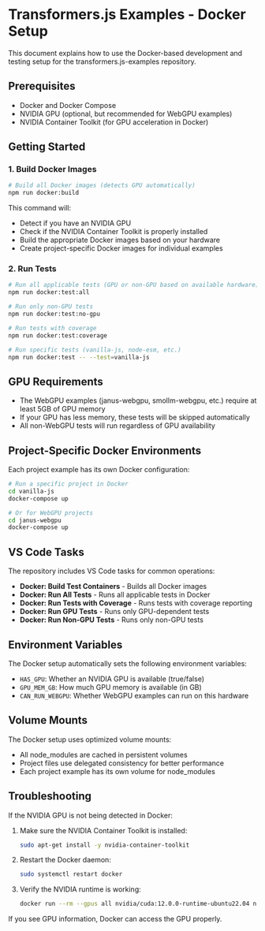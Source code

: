 # Transformers.js Examples - Docker Setup

This document explains how to use the Docker-based development and testing setup for the transformers.js-examples repository.

## Prerequisites

- Docker and Docker Compose
- NVIDIA GPU (optional, but recommended for WebGPU examples)
- NVIDIA Container Toolkit (for GPU acceleration in Docker)

## Getting Started

### 1. Build Docker Images

```bash
# Build all Docker images (detects GPU automatically)
npm run docker:build
```

This command will:
- Detect if you have an NVIDIA GPU
- Check if the NVIDIA Container Toolkit is properly installed
- Build the appropriate Docker images based on your hardware
- Create project-specific Docker images for individual examples

### 2. Run Tests

```bash
# Run all applicable tests (GPU or non-GPU based on available hardware)
npm run docker:test:all

# Run only non-GPU tests
npm run docker:test:no-gpu

# Run tests with coverage
npm run docker:test:coverage

# Run specific tests (vanilla-js, node-esm, etc.)
npm run docker:test -- --test=vanilla-js
```

## GPU Requirements

- The WebGPU examples (janus-webgpu, smollm-webgpu, etc.) require at least 5GB of GPU memory
- If your GPU has less memory, these tests will be skipped automatically
- All non-WebGPU tests will run regardless of GPU availability

## Project-Specific Docker Environments

Each project example has its own Docker configuration:

```bash
# Run a specific project in Docker
cd vanilla-js
docker-compose up

# Or for WebGPU projects
cd janus-webgpu
docker-compose up
```

## VS Code Tasks

The repository includes VS Code tasks for common operations:

- **Docker: Build Test Containers** - Builds all Docker images
- **Docker: Run All Tests** - Runs all applicable tests in Docker
- **Docker: Run Tests with Coverage** - Runs tests with coverage reporting
- **Docker: Run GPU Tests** - Runs only GPU-dependent tests
- **Docker: Run Non-GPU Tests** - Runs only non-GPU tests

## Environment Variables

The Docker setup automatically sets the following environment variables:

- `HAS_GPU`: Whether an NVIDIA GPU is available (true/false)
- `GPU_MEM_GB`: How much GPU memory is available (in GB)
- `CAN_RUN_WEBGPU`: Whether WebGPU examples can run on this hardware

## Volume Mounts

The Docker setup uses optimized volume mounts:

- All node_modules are cached in persistent volumes
- Project files use delegated consistency for better performance
- Each project example has its own volume for node_modules

## Troubleshooting

If the NVIDIA GPU is not being detected in Docker:

1. Make sure the NVIDIA Container Toolkit is installed:
   ```bash
   sudo apt-get install -y nvidia-container-toolkit
   ```

2. Restart the Docker daemon:
   ```bash
   sudo systemctl restart docker
   ```

3. Verify the NVIDIA runtime is working:
   ```bash
   docker run --rm --gpus all nvidia/cuda:12.0.0-runtime-ubuntu22.04 nvidia-smi
   ```

If you see GPU information, Docker can access the GPU properly.
